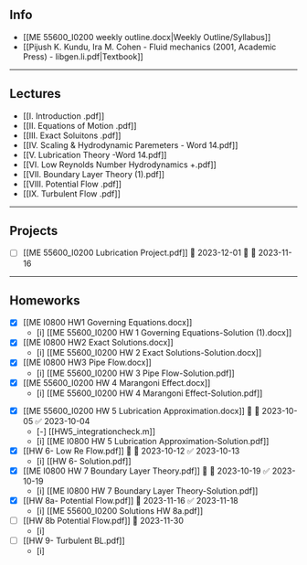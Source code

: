 ## Info

- [[ME 55600_I0200 weekly outline.docx|Weekly Outline/Syllabus]]
- [[Pijush K. Kundu, Ira M. Cohen - Fluid mechanics (2001, Academic Press) - libgen.li.pdf|Textbook]]

---
## Lectures
+ [[I. Introduction .pdf]]
+ [[II. Equations of Motion .pdf]]
+ [[III. Exact Soluitons .pdf]]
+ [[IV. Scaling & Hydrodynamic Paremeters - Word 14.pdf]]
+ [[V. Lubrication Theory -Word 14.pdf]]
+ [[VI. Low Reynolds Number Hydrodynamics +.pdf]]
+ [[VII. Boundary Layer Theory (1).pdf]]
+ [[VIII. Potential Flow .pdf]]
+ [[IX. Turbulent Flow .pdf]]

---
## Projects
- [ ] [[ME 55600_I0200 Lubrication Project.pdf]]  📅 2023-12-01 🔼 🛫 2023-11-16

---
## Homeworks
+ [x] [[ME I0800 HW1 Governing Equations.docx]]
	+ [i] [[ME 55600_I0200 HW 1 Governing Equations-Solution (1).docx]]
+ [x] [[ME I0800 HW2 Exact Solutions.docx]]
	+ [i] [[ME 55600_I0200 HW 2 Exact Solutions-Solution.docx]]
+ [x] [[ME I0800 HW3 Pipe Flow.docx]]
	+ [i] [[ME 55600_I0200 HW 3 Pipe Flow-Solution.pdf]]
+ [x] [[ME 55600_I0200 HW 4 Marangoni Effect.docx]]
	+ [i] [[ME 55600_I0200 HW 4 Marangoni Effect-Solution.pdf]] 
- [x] [[ME 55600_I0200 HW 5 Lubrication Approximation.docx]] 🔼 📅 2023-10-05 ✅ 2023-10-04
	+ [-] [[HW5_integrationcheck.m]]
	+ [i] [[ME I0800 HW 5 Lubrication Approximation-Solution.pdf]]
- [x] [[HW 6- Low Re Flow.pdf]] 🔽 📅 2023-10-12 ✅ 2023-10-13
	- [i] [[HW 6- Solution.pdf]]
- [x] [[ME I0800 HW 7 Boundary Layer Theory.pdf]] 🔼 📅 2023-10-19 ✅ 2023-10-19
	- [i] [[ME I0800 HW 7 Boundary Layer Theory-Solution.pdf]]
- [x] [[HW 8a- Potential Flow.pdf]] 📅 2023-11-16 ✅ 2023-11-18
	- [i] [[ME 55600_I0200 Solutions HW 8a.pdf]]
- [ ] [[HW 8b Potential Flow.pdf]] 📅 2023-11-30
	- [i] 
- [ ] [[HW 9- Turbulent BL.pdf]]
	- [i] 

